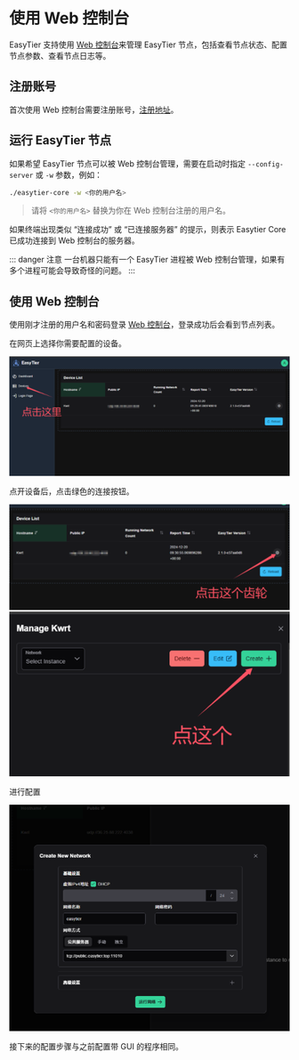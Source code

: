 # 使用 Web 控制台

EasyTier 支持使用 [Web 控制台](/web/)来管理 EasyTier 节点，包括查看节点状态、配置节点参数、查看节点日志等。

## 注册账号

首次使用 Web 控制台需要注册账号，[注册地址](/web#/auth/register)。

## 运行 EasyTier 节点

如果希望 EasyTier 节点可以被 Web 控制台管理，需要在启动时指定 `--config-server` 或 `-w` 参数，例如：

```sh
./easytier-core -w <你的用户名>
```

> 请将 `<你的用户名>` 替换为你在 Web 控制台注册的用户名。

如果终端出现类似 “连接成功” 或 “已连接服务器” 的提示，则表示 Easytier Core 已成功连接到 Web 控制台的服务器。

::: danger 注意
一台机器只能有一个 EasyTier 进程被 Web 控制台管理，如果有多个进程可能会导致奇怪的问题。
:::

## 使用 Web 控制台

使用刚才注册的用户名和密码登录 [Web 控制台](/web/)，登录成功后会看到节点列表。

在网页上选择你需要配置的设备。

![alt text](/assets/web-homepage.png)

点开设备后，点击绿色的连接按钮。

![alt text](/assets/web-device-list.png)
![alt text](/assets/web-device-config.png)

进行配置

![alt text](/assets/web-device-run-network.png)

接下来的配置步骤与之前配置带 GUI 的程序相同。
